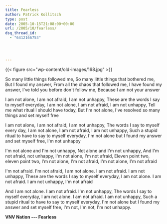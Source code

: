 ```yaml
---
title: Fearless
author: Patrick Kollitsch
type: post
date: 2005-10-15T21:08:00+00:00
url: /2005/10/fearless/
dsq_thread_id:
  - "6412166753"




---
```

{{< figure src="wp-content/old-images/168.jpg" >}}

So many little things followed me, So many little things that bothered me, But I found my answer, From all the chaos that followed me, I have found my answer, I've told you before don't follow me, Because I am not your answer

I am not alone, I am not afraid, I am not unhappy, These are the words I say to myself everyday, I am not alone, I am not afraid, I am not unhappy, Tell me what ritual I should have today, But I'm not alone, I've resolved so many things and set myself free

I am not alone, I am not afraid, I am not unhappy, The words I say to myself every day, I am not alone, I am not afraid, I am not unhappy, Such a stupid ritual to have to say to myself everyday, I'm not alone but I found my answer and set myself free, I'm not unhappy

I'm not alone and I'm not unhappy, Not alone and I'm not unhappy, And I'm not afraid, not unhappy, I'm not alone, I'm not afraid, Eleven point two, eleven point two, I'm not alone, I'm not afraid, I'm not alone, I'm not afraid

I'm not afraid. I'm not afraid, I am not alone. I am not afraid. I am not unhappy, These are the words I say to myself everyday, I am not alone. I am not afraid. I am not unhappy, I'm not afraid

And I am not alone. I am not afraid. I'm not unhappy, The words I say to myself everyday, I am not alone. I am not afraid. I am not unhappy, Such a stupid ritual to have to say to myself everyday, I'm not alone but I found my answer and set myself free, I'm not, I'm not, I'm not unhappy.

**VNV Nation --- Fearless**
